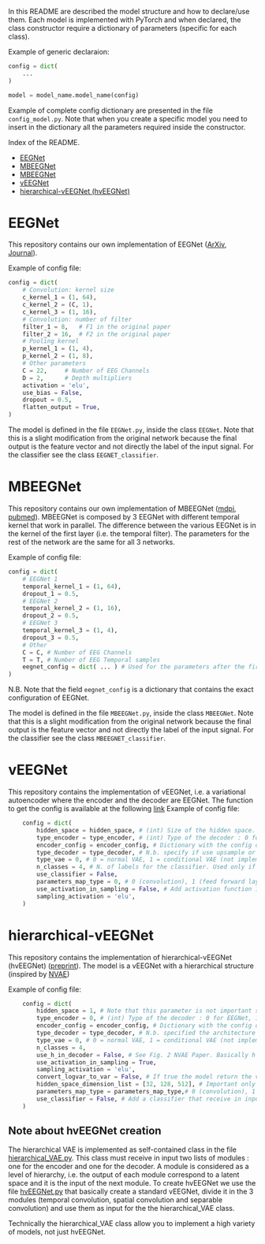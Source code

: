 In this README are described the model structure and how to declare/use them.
Each model is implemented with PyTorch and when declared, the class constructor require a dictionary of parameters (specific for each class).

Example of generic declaraion:
```python
config = dict(
    ...
)

model = model_name.model_name(config)
```

Example of complete config dictionary are presented in the file `config_model.py`.
Note that when you create a specific model you need to insert in the dictionary all the parameters required inside the constructor. 

Index of the README.
* [EEGNet](#eegnet)
* [MBEEGNet](#mbeegnet)
* [MBEEGNet](#mbeegnet)
* [vEEGNet](#veegnet)
* [hierarchical-vEEGNet (hvEEGNet)](#hierarchical-veegnet)

# EEGNet
This repository contains our own implementation of EEGNet ([ArXiv][EEGNet_Arxiv], [Journal][EEGNet_Journal]).

Example of config file:
```python
config = dict(
    # Convolution: kernel size
    c_kernel_1 = (1, 64),
    c_kernel_2 = (C, 1),
    c_kernel_3 = (1, 16),
    # Convolution: number of filter
    filter_1 = 8,   # F1 in the original paper
    filter_2 = 16,  # F2 in the original paper
    # Pooling kernel
    p_kernel_1 = (1, 4),
    p_kernel_2 = (1, 8),
    # Other parameters
    C = 22,     # Number of EEG Channels
    D = 2,      # Depth multipliers
    activation = 'elu',
    use_bias = False,
    dropout = 0.5,
    flatten_output = True,
)
```

The model is defined in the file `EEGNet.py`, inside the class `EEGNet`. Note that this is a slight modification from the original network because the final output is the feature vector and not directly the label of the input signal. For the classifier see the class `EEGNET_classifier`.


# MBEEGNet
This repository contains our own implementation of MBEEGNet ([mdpi][MBEEGNet_mdpi], [pubmed][MBEEGNet_pubmed]).
MBEEGNet is composed by 3 EEGNet with different temporal kernel that work in parallel. The difference between the various EEGNet is in the kernel of the first layer (i.e. the temporal filter). The parameters for the rest of the network are the same for all 3 networks.

Example of config file:
```python
config = dict(
    # EEGNet 1
    temporal_kernel_1 = (1, 64),
    dropout_1 = 0.5,
    # EEGNet 2
    temporal_kernel_2 = (1, 16),
    dropout_2 = 0.5,
    # EEGNet 3
    temporal_kernel_3 = (1, 4),
    dropout_3 = 0.5,
    # Other
    C = C, # Number of EEG Channels
    T = T, # Number of EEG Temporal samples
    eegnet_config = dict( ... ) # Used for the parameters after the first layer. See EEGNet section for the field names 
)
```

N.B. Note that the field `eegnet_config` is a dictionary that contains the exact configuration of EEGNet. 

The model is defined in the file `MBEEGNet.py`, inside the class `MBEEGNet`. Note that this is a slight modification from the original network because the final output is the feature vector and not directly the label of the input signal. For the classifier see the class `MBEEGNET_classifier`. 


# vEEGNet
This repository contains the implementation of vEEGNet, i.e. a variational autoencoder where the encoder and the decoder are EEGNet.
The function to get the config is available at the following [link](https://github.com/jesus-333/Variational-Autoencoder-for-EEG-analysis/blob/aca703e9ec014338396d4239e98285918de74ac7/library/config/config_model.py#L83C14-L83C14)
Example of config file:
```python
    config = dict(
        hidden_space = hidden_space, # (int) Size of the hidden space. Not used if parameters_map_type == 0 
        type_encoder = type_encoder, # (int) Type of the decoder : 0 for EEGNet, 1 for MBEEGNet (not implemented)
        encoder_config = encoder_config, # Dictionary with the config of the encoder. Used also for the decoder
        type_decoder = type_decoder, # N.b. specify if use upsample or transposed convolution in the encoder
        type_vae = 0, # 0 = normal VAE, 1 = conditional VAE (not implemented)
        n_classes = 4, # N. of labels for the classifier. Used only if use_classifier == True
        use_classifier = False,
        parameters_map_type = 0, # 0 (convolution), 1 (feed forward layer). This parameter specify if use a 1x1 convolution or a feedforward to create the mean and variance variables of the latent hidden_space
        use_activation_in_sampling = False, # Add activation function in the sampling layer
        sampling_activation = 'elu',
    )
```

# hierarchical-vEEGNet
This repository contains the implementation of hierarchical-vEEGNet (hvEEGNet) ([preprint][hvEEGNet_preprint]). The model is a vEEGNet with a hierarchical structure (inspired by [NVAE][NVAE])

Example of config file:
```python
    config = dict(
        hidden_space = 1, # Note that this parameter is not important since it is necessary for the creation of a complete STANDARD vEEGNet but after the creation we will use the single modules and not the entire network. More info below
        type_encoder = 0, # (int) Type of the decoder : 0 for EEGNet, 1 for MBEEGNet (not implemented)
        encoder_config = encoder_config, # Dictionary with the config of the encoder. Used also for the decoder
        type_decoder = type_decoder, # N.b. specified the architecture of decoder 
        type_vae = 0, # 0 = normal VAE, 1 = conditional VAE (not implemented)
        n_classes = 4,
        use_h_in_decoder = False, # See Fig. 2 NVAE Paper. Basically h is an extra input in the deepest hidden space
        use_activation_in_sampling = True,
        sampling_activation = 'elu',
        convert_logvar_to_var = False, # If true the model return the variance of the distribution instead of of the log var
        hidden_space_dimension_list = [32, 128, 512], # Important only if parameters_map_type = 1
        parameters_map_type = parameters_map_type,# 0 (convolution), 1 (feed forward layer). This parameter specify if use a 1x1 convolution or a feedforward to create the mean and variance variables of the latent hidden_space
        use_classifier = False, # Add a classifier that receive in input the samples from the deepest latent space
    )
```

## Note about hvEEGNet creation
The hierarchical VAE is implemented as self-contained class in the file [hierarchical_VAE.py](../model/hierarchical_VAE.py). This class must receive in input two lists of modules : one for the encoder and one for the decoder. A module is considered as a level of hierarchy, i.e. the output of each module correspond to a latent space and it is the input of the next module. To create hvEEGNet we use the file [hvEEGNet.py](../model/hvEEGNet.py) that basically create a standard vEEGNet, divide it in the 3 modules (temporal convolution, spatial convolution and separable convolution) and use them as input for the the hierarchical_VAE class.

Technically the hierarchical_VAE class allow you to implement a high variety of models, not just hvEEGNet.




<!-- - - - - - - - - - - - - - - - - - - - - - - - - - - - - - - - - -  -->

<!-- Reference Link -->
[EEGNet_Journal]: https://iopscience.iop.org/article/10.1088/1741-2552/aace8c
[EEGNet_Arxiv]: https://arxiv.org/abs/1611.08024
[MBEEGNet_mdpi]: https://www.mdpi.com/2079-6374/12/1/22
[MBEEGNet_pubmed]: https://pubmed.ncbi.nlm.nih.gov/35049650/
[NVAE]:https://arxiv.org/abs/2007.03898

[hvEEGNet_preprint]: https://www.researchgate.net/publication/375868326_hvEEGNet_exploiting_hierarchical_VAEs_on_EEG_data_for_neuroscience_applications
[vEEGNet_v2_preprint]:https://www.researchgate.net/publication/375867809_vEEGNet_learning_latent_representations_to_reconstruct_EEG_raw_data_via_variational_autoencoders/related
